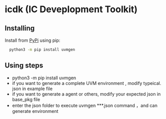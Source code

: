 # icdk (IC Deveplopment Toolkit)


## Installing
  Install from [PyPi](https://pypi.org/project/uvmgen) using pip:
  ```bash
    python3 -m pip install uvmgen 
  ```
## Using steps
  - python3 -m pip install uvmgen
  - if you want to generate a complete UVM environment , modify typeical.  json in example file
  - if you want to generate a agent or others, modify your expected json  in base_pkg file
  - enter the json folder to execute uvmgen ***.json command ，and can   generate environment


